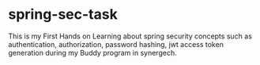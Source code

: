 # spring-sec-task
This is my First Hands on Learning about spring security concepts such as authentication, authorization, password hashing, jwt access token generation
during my Buddy program in synergech.

